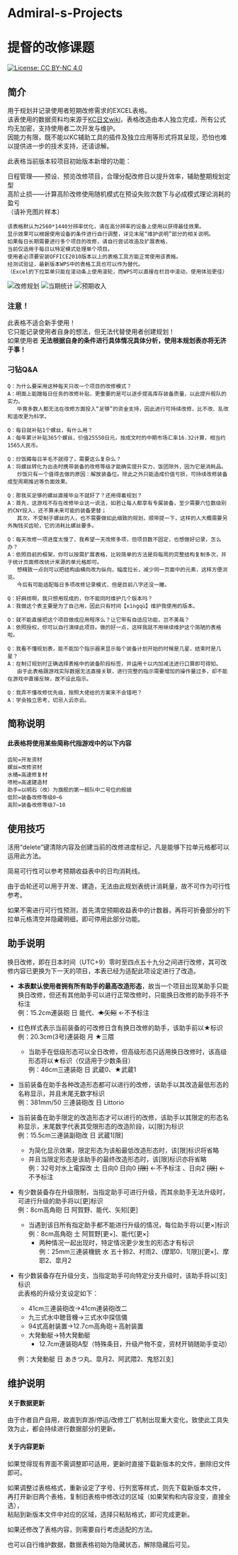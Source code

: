 # Admiral-s-Projects
# 提督的改修课题
[![License: CC BY-NC 4.0](https://img.shields.io/badge/License-CC%20BY--NC%204.0-lightgrey.svg)](https://creativecommons.org/licenses/by-nc/4.0/ "License: CC BY-NC 4.0")  
## 简介
用于规划并记录使用者短期改修需求的EXCEL表格。  
该表使用的数据资料均来源于[KC日文wiki](https://wikiwiki.jp/kancolle/%E6%94%B9%E4%BF%AE%E5%B7%A5%E5%BB%A0 "改修工廠")，表格改造由本人独立完成，所有公式均无加密，支持使用者二次开发与维护。  
因能力有限，既不能以KC辅助工具的插件及独立应用等形式将其呈现，恐怕也难以提供进一步的技术支持，还请谅解。  

此表格当前版本较项目初始版本新增的功能：

日程管理——预设、预览改修项目，合理分配改修日以提升效率，辅助整期规划定型  
高阶止损——计算高阶改修使用随机模式在预设失败次数下与必成模式理论消耗的盈亏  
（请补充图片样本）

    该表格默认为2560*1440分辨率优化，请在高分辨率的设备上使用以获得最佳效果。  
    显示效果可以根据使用设备的条件进行自行调整，详见末尾“维护说明”部分的相关说明。  
    如果每日长期需要进行多个项目的改修，请自行尝试改造及扩展表格，  
    当前仅适用于每日以特定模式处理单个项目。  
    使用者必须要安装OFFICE2010版本以上的表格工具方能正常使用该表格。  
    经测试验证，最新版本WPS中的表格工具也可以作为替代。  
    （Excel的下拉菜单只能在滚动条上使用滚轮，而WPS可以直接在栏目中滚动，使用体验更佳）

![改修规划](https://github.com/SightSigh/Admiral-s-Projects/blob/master/%E6%94%B9%E4%BF%AE%E8%A7%84%E5%88%92.png "改修规划")
![当期统计](https://github.com/SightSigh/Admiral-s-Projects/blob/master/%E5%BD%93%E6%9C%9F%E7%BB%9F%E8%AE%A1.png "当期统计")
![预期收入](https://github.com/SightSigh/Admiral-s-Projects/blob/master/%E9%A2%84%E6%9C%9F%E6%94%B6%E5%85%A5.png "预期收入")
    
### 注意！
此表格不适合新手使用！  
它只能记录使用者自身的想法，但无法代替使用者创建规划！  
如果使用者 __无法根据自身的条件进行具体情况具体分析，使用本规划表亦将无济于事！__  

### 刁钻Q&A

    Q：为什么要采用这种每天只改一个项目的改修模式？  
    A：明面上能蹭每日任务的改修补贴，更重要的是可以逐步提高库存装备质量，以此提升舰队的实力。
       毕竟多数人都无法在改修方面投入“足够”的资金支持，因此进行可持续改修，比不改、乱改和滥改更为科学。
    
    Q：每日就补贴1个螺丝，有什么用？  
    A：每年累计补贴365个螺丝，价值25550日元，按成文时的中期市场汇率16.32计算，相当约1565人民币。
    
    Q：炒饭薅每日羊毛不就得了，需要这么复杂么？  
    A：将螺丝转化为出击时携带装备的改修等级才能确实提升实力，饭团除外，因为它是消耗品。
       炒饭只有一个值得去做的原因：解放装备位。除此之外只能造成价值亏损，可持续改修装备成型周期推迟等负面效果。
    
    Q：那我买足够的螺丝直接毕业不就好了？还用得着规划？  
    A：首先，这游戏不存在改修毕业这一说法，如若让每人都享有专属装备，至少需要六位数级别的CNY投入，还不算未来可能的装备更替；  
       其次，不受制于螺丝的人，也不需要做如此细致的规划，顺带提一下，这样的人大概需要另外掏钱买齿轮，它的消耗比螺丝要多。
    
    Q：每天改修一项进度太慢了，我希望一天改修多项，但项目数不固定，也想做好记录，怎么办？  
    A：依照目前的框架，你可以按需扩展表格，比较简单的方法是将每周的完整结构复制多次，并于统计页面修改统计来源的单元格即可。  
       想精致一点则可以把结构由横向改为纵向，幅度拉长，减少同一页面中的元素，这样方便浏览。  
       今后有可能适配每日多项改修记录模式，但是目前八字还没一撇。
    
    Q：好麻烦啊，我只想用现成的，你不能同时维护几个版本吗？  
    A：我做这个表主要是为了自己用，因此只有时间【xìngqù】维护我使用的版本。
    
    Q：就不能直接把这个项目做成应用程序么？让它带有自适应功能，岂不美哉？  
    A：依照授权，你可以自行演绎此项目。做的好一点，这样我就不用继续维护这个简陋的表格啦。
    
    Q：我看不懂规划表，能不能加个指示器来显示每个装备计划开始的时候是几星，结束时是几星？
    A：在制订规划时正确选择表格中的装备阶段标签，并运用十以内加减法进行口算即可得知。
       由于此表格跟游戏实际数据无法直接关联，进行完整的指示需要增加的操作量过多，却不能在游戏中直接反映，故不设此指示。
    
    Q：我弄不懂改修优先级，按照大佬给的方案来不会错吧？
    A：学会独立思考，切忌人云亦云。

    
## 简称说明
#### 此表格将使用某些简称代指游戏中的以下内容

    齿轮=开发资材
    螺丝=改修资材
    水桶=高速修复材
    喷枪=高速建造材
    助手=以明石（改）为旗舰的第一舰队中二号位的舰娘
    低阶=装备改修等级0~6
    高阶=装备改修等级7~10
    
## 使用技巧

活用“delete”键清除内容及创建当前的改修进度标记，凡是能够下拉单元格都可以运用此方法。

简易可行性可以参考预期收益表中的日均消耗线。

由于齿轮还可以用于开发、建造，无法由此规划表统计消耗量，故不可作为可行性参考。

如果不需进行可行性预测，首先清空预期收益表中的计数器，再将可折叠部分的下拉单元格清空并隐藏明细，即可停用此部分功能。

    
## 助手说明

换日改修，即在日本时间（UTC+9）零时至四点五十九分之间进行改修，其可改修内容已更换为下一天的项目，本表已经为适配此项设定进行了改造。

* __本表默认使用者拥有所有助手的最高改造形态__，故当一个项目出现某助手只能换日改修，但还有其他助手可以进行正常改修时，只能换日改修的助手将不予标注  
    例：15.2cm連装砲 日 能代、~~★矢矧~~ ←不予标注

* 红色样式表示当前装备的可改修日含有换日改修的助手，该助手前以★标识  
    例：20.3cm(3号)連装砲 月 ★三隈  
  * 当助手在低级形态可以全日改修，但高级形态只适用换日改修时，该高级形态将以★标识（仅适用于少数条目）  
    例：46cm三連装砲 日 武蔵0、★武蔵1

* 当前装备在助手各种改造形态都可以进行的改修，该助手以其改造最低形态的名称显示，并且末尾无数字标识  
    例：381mm/50 三連装砲改 日 Littorio

* 当前装备在助手限定的改造形态才可以进行的改修，该助手以其限定的形态名称显示，末尾数字代表其受限形态的改造阶段，以[限]为标识  
    例：15.5cm三連装副砲改 日 武蔵1[限]
  * 为简化显示效果，限定形态为该船最低改造形态时，该[限]标识将省略  
  * 并且当限定形态是该助手的最终改造形态时，该[限]标识亦将省略  
    例：32号対水上電探改 土 日向0 日向0 ~~[限]~~ ←不予标注 、日向2 ~~[限]~~ ←不予标注  

* 有少数装备存在升级限制，当指定助手可进行升级，而其余助手无法升级时，可进行升级的助手将以[更]标识  
    例：8cm高角砲 日 阿賀野、能代、矢矧[更]
  * 当遇到该日所有指定助手都不能进行升级的情况，每位助手将以[更×]标识  
    例：8cm高角砲 土 阿賀野[更×]、能代[更×]
    * 两种情况一起出现时，特定情况更少发生的形态才有标识  
      例：25mm三連装機銃 水 五十鈴2、村雨2、(摩耶0、1[限])[更×]、摩耶2、皐月2

* 有少数装备存在升级分支，当指定助手可向特定分支升级时，该助手将以[支]标识  
  此表格的升级分支设定如下：  
    * 41cm三連装砲改→41cm連装砲改二  
    * 九三式水中聴音機→三式水中探信儀  
    * 94式高射装置→12.7cm高角砲＋高射装置  
    * 大発動艇→特大発動艇  
      * 12.7cm連装砲A型（特殊条目，升级产物不变，资材开销随助手变动）
  
  例：大発動艇 日 あきつ丸、皐月2、阿武隈2、鬼怒2[支]
    
## 维护说明
#### 关于数据更新
    
由于作者自产自用，故直到弃游/停运/改修工厂机制出现重大变化，致使此工具失效为止，都会持续进行数据部分的更新。  

#### 关于内容更新
    
如果觉得现有界面不需调整即可适用，更新时直接下载新版本的文件，删除旧文件即可。  

如果调整过表格格式，重新设定了字号、行列宽等样式，则先下载新版本文件，  
再打开新旧两个表格，复制旧表格中修改过的区域（如果架构和内容没变，直接全选），  
粘贴到新版本文件中对应的区域，选择只粘贴格式，即可完成更新。  
    
如果还修改了表格内容，则需要自行考虑适配的方法。  
    
也可以自行维护数据，数据表格初始为隐藏状态，解除隐藏后可见。  
